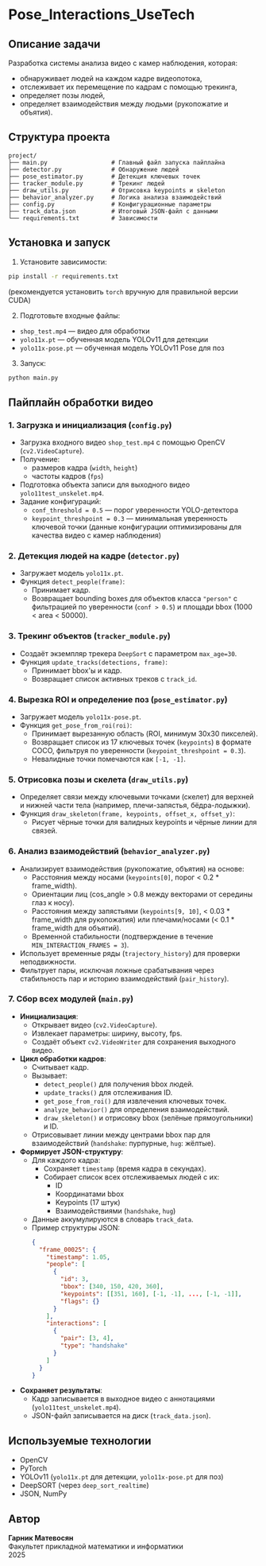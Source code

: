 # Pose_Interactions_UseTech

## Описание задачи

Разработка системы анализа видео с камер наблюдения, которая:
- обнаруживает людей на каждом кадре видеопотока,
- отслеживает их перемещение по кадрам с помощью трекинга,
- определяет позы людей,
- определяет взаимодействия между людьми (рукопожатие и объятия).

## Структура проекта
```
project/
├── main.py                  # Главный файл запуска пайплайна
├── detector.py              # Обнаружение людей
├── pose_estimator.py        # Детекция ключевых точек
├── tracker_module.py        # Трекинг людей
├── draw_utils.py            # Отрисовка keypoints и skeleton
├── behavior_analyzer.py     # Логика анализа взаимодействий
├── config.py                # Конфигурационные параметры
├── track_data.json          # Итоговый JSON-файл с данными
└── requirements.txt         # Зависимости
```

## Установка и запуск

1. Установите зависимости:

```bash
pip install -r requirements.txt
```
(рекомендуется установить `torch` вручную для правильной версии CUDA)

2. Подготовьте входные файлы:

- `shop_test.mp4` — видео для обработки
- `yolo11x.pt` — обученная модель YOLOv11 для детекции
- `yolo11x-pose.pt` — обученная модель YOLOv11 Pose для поз

3. Запуск:

```bash
python main.py
```

## Пайплайн обработки видео

### 1. Загрузка и инициализация (`config.py`)

- Загрузка входного видео `shop_test.mp4` с помощью OpenCV (`cv2.VideoCapture`).
- Получение:
  - размеров кадра (`width`, `height`)
  - частоты кадров (`fps`)
- Подготовка объекта записи для выходного видео `yolo11test_unskelet.mp4`.
- Задание конфигураций:
  - `conf_threshold = 0.5` — порог уверенности YOLO-детектора
  - `keypoint_threshpoint = 0.3` — минимальная уверенность ключевой точки
  (данные конфигурации оптимизированы для качества видео с камер наблюдения)

### 2. Детекция людей на кадре (`detector.py`)

- Загружает модель `yolo11x.pt`.
- Функция `detect_people(frame)`:
  - Принимает кадр.
  - Возвращает bounding boxes для объектов класса `"person"` с фильтрацией по уверенности (`conf > 0.5`) и площади bbox (1000 < area < 50000).

### 3. Трекинг объектов (`tracker_module.py`)

- Создаёт экземпляр трекера `DeepSort` с параметром `max_age=30`.
- Функция `update_tracks(detections, frame)`:
  - Принимает bbox'ы и кадр.
  - Возвращает список активных треков с `track_id`.

### 4. Вырезка ROI и определение поз (`pose_estimator.py`)

- Загружает модель `yolo11x-pose.pt`.
- Функция `get_pose_from_roi(roi)`:
  - Принимает вырезанную область (ROI, минимум 30x30 пикселей).
  - Возвращает список из 17 ключевых точек (`keypoints`) в формате COCO, фильтруя по уверенности (`keypoint_threshpoint = 0.3`).
  - Невалидные точки помечаются как `[-1, -1]`.

### 5. Отрисовка позы и скелета (`draw_utils.py`)

- Определяет связи между ключевыми точками (скелет) для верхней и нижней части тела (например, плечи-запястья, бёдра-лодыжки).
- Функция `draw_skeleton(frame, keypoints, offset_x, offset_y)`:
  - Рисует чёрные точки для валидных keypoints и чёрные линии для связей.

### 6. Анализ взаимодействий (`behavior_analyzer.py`)

- Анализирует взаимодействия (рукопожатие, объятия) на основе:
  - Расстояния между носами (`keypoints[0]`, порог < 0.2 * frame_width).
  - Ориентации лиц (cos_angle > 0.8 между векторами от середины глаз к носу).
  - Расстояния между запястьями (`keypoints[9, 10]`, < 0.03 * frame_width для рукопожатия) или плечами/носами (< 0.1 * frame_width для объятий).
  - Временной стабильности (подтверждение в течение `MIN_INTERACTION_FRAMES = 3`).
- Использует временные ряды (`trajectory_history`) для проверки неподвижности.
- Фильтрует пары, исключая ложные срабатывания через стабильность пар и историю взаимодействий (`pair_history`).

### 7. Сбор всех модулей (`main.py`)

- **Инициализация**:
  - Открывает видео (`cv2.VideoCapture`).
  - Извлекает параметры: ширину, высоту, fps.
  - Создаёт объект `cv2.VideoWriter` для сохранения выходного видео.
- **Цикл обработки кадров**:
  - Считывает кадр.
  - Вызывает:
    - `detect_people()` для получения bbox людей.
    - `update_tracks()` для отслеживания ID.
    - `get_pose_from_roi()` для извлечения ключевых точек.
    - `analyze_behavior()` для определения взаимодействий.
    - `draw_skeleton()` и отрисовку bbox (зелёные прямоугольники) и ID.
  - Отрисовывает линии между центрами bbox пар для взаимодействий (`handshake`: пурпурные, `hug`: жёлтые).
- **Формирует JSON-структуру**:
  - Для каждого кадра:
    - Сохраняет `timestamp` (время кадра в секундах).
    - Собирает список всех отслеживаемых людей с их:
      - ID
      - Координатами bbox
      - Keypoints (17 штук)
      - Взаимодействиями (`handshake`, `hug`)
  - Данные аккумулируются в словарь `track_data`.
  - Пример структуры JSON:
    ```json
    {
      "frame_00025": {
        "timestamp": 1.05,
        "people": [
          {
            "id": 3,
            "bbox": [340, 150, 420, 360],
            "keypoints": [[351, 160], [-1, -1], ..., [-1, -1]],
            "flags": {}
          }
        ],
        "interactions": [
          {
            "pair": [3, 4],
            "type": "handshake"
          }
        ]
      }
    }
    ```
- **Сохраняет результаты**:
  - Кадр записывается в выходное видео с аннотациями (`yolo11test_unskelet.mp4`).
  - JSON-файл записывается на диск (`track_data.json`).

## Используемые технологии
- OpenCV
- PyTorch
- YOLOv11 (`yolo11x.pt` для детекции, `yolo11x-pose.pt` для поз)
- DeepSORT (через `deep_sort_realtime`)
- JSON, NumPy


## Автор
**Гарник Матевосян**  
Факультет прикладной математики и информатики  
2025
